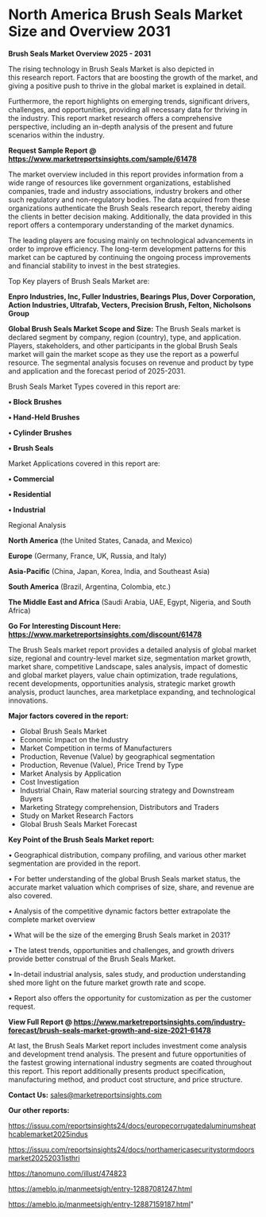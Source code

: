 # North America Brush Seals Market Size and Overview 2031

<Strong> Brush Seals Market Overview 2025 - 2031</strong>

The rising technology in Brush Seals Market is also depicted in this research report. Factors that are boosting the growth of the market, and giving a positive push to thrive in the global market is explained in detail.

Furthermore, the report highlights on emerging trends, significant drivers, challenges, and opportunities, providing all necessary data for thriving in the industry. This report market research offers a comprehensive perspective, including an in-depth analysis of the present and future scenarios within the industry.

<strong>Request Sample Report @ <a href=https://www.marketreportsinsights.com/sample/61478>https://www.marketreportsinsights.com/sample/61478</a></strong>

The market overview included in this report provides information from a wide range of resources like government organizations, established companies, trade and industry associations, industry brokers and other such regulatory and non-regulatory bodies. The data acquired from these organizations authenticate the Brush Seals research report, thereby aiding the clients in better decision making. Additionally, the data provided in this report offers a contemporary understanding of the market dynamics.

The leading players are focusing mainly on technological advancements in order to improve efficiency. The long-term development patterns for this market can be captured by continuing the ongoing process improvements and financial stability to invest in the best strategies.

Top Key players of Brush Seals Market are:

<strong>Enpro Industries, Inc, Fuller Industries, Bearings Plus, Dover Corporation, Action Industries, Ultrafab, Vecters, Precision Brush, Felton, Nicholsons Group</strong>

<strong><b>Global Brush Seals Market Scope and Size:</b></strong>
The Brush Seals market is declared segment by company, region (country), type, and application. Players, stakeholders, and other participants in the global Brush Seals market will gain the market scope as they use the report as a powerful resource. The segmental analysis focuses on revenue and product by type and application and the forecast period of 2025-2031.

Brush Seals Market Types covered in this report are:

<strong>• Block Brushes

• Hand-Held Brushes

• Cylinder Brushes

• Brush Seals</strong>

Market Applications covered in this report are:

<strong>• Commercial

• Residential

• Industrial</strong> 

Regional Analysis

<strong>North America</strong> (the United States, Canada, and Mexico)

<strong>Europe</strong> (Germany, France, UK, Russia, and Italy)

<strong>Asia-Pacific</strong> (China, Japan, Korea, India, and Southeast Asia)

<strong>South America</strong> (Brazil, Argentina, Colombia, etc.)

<strong>The Middle East and Africa</strong> (Saudi Arabia, UAE, Egypt, Nigeria, and South Africa)

<strong>Go For Interesting Discount Here: <a href=https://www.marketreportsinsights.com/discount/61478>https://www.marketreportsinsights.com/discount/61478</a></strong>

The Brush Seals market report provides a detailed analysis of global market size, regional and country-level market size, segmentation market growth, market share, competitive Landscape, sales analysis, impact of domestic and global market players, value chain optimization, trade regulations, recent developments, opportunities analysis, strategic market growth analysis, product launches, area marketplace expanding, and technological innovations.

<strong><b>Major factors covered in the report:</b></strong>
<ul>
  <li>Global Brush Seals Market </li>
  <li>Economic Impact on the Industry</li>
  <li>Market Competition in terms of Manufacturers</li>
  <li>Production, Revenue (Value) by geographical segmentation</li>
  <li>Production, Revenue (Value), Price Trend by Type</li>
  <li>Market Analysis by Application</li>
  <li>Cost Investigation</li>
  <li>Industrial Chain, Raw material sourcing strategy and Downstream Buyers</li>
  <li>Marketing Strategy comprehension, Distributors and Traders</li>
  <li>Study on Market Research Factors</li>
  <li>Global Brush Seals Market Forecast</li>
</ul>

<strong><b>Key Point of the Brush Seals Market report:</b></strong>

• Geographical distribution, company profiling, and various other market segmentation are provided in the report.

• For better understanding of the global Brush Seals market status, the accurate market valuation which comprises of size, share, and revenue are also covered.

• Analysis of the competitive dynamic factors better extrapolate the complete market overview

• What will be the size of the emerging Brush Seals market in 2031?

• The latest trends, opportunities and challenges, and growth drivers provide better construal of the Brush Seals Market.

• In-detail industrial analysis, sales study, and production understanding shed more light on the future market growth rate and scope.

• Report also offers the opportunity for customization as per the customer request.

<strong><b>View Full Report @ <a href=https://www.marketreportsinsights.com/industry-forecast/brush-seals-market-growth-and-size-2021-61478>https://www.marketreportsinsights.com/industry-forecast/brush-seals-market-growth-and-size-2021-61478</a></b></strong>


At last, the Brush Seals Market report includes investment come analysis and development trend analysis. The present and future opportunities of the fastest growing international industry segments are coated throughout this report. This report additionally presents product specification, manufacturing method, and product cost structure, and price structure.

<strong>Contact Us:</strong>
sales@marketreportsinsights.com

<strong>Our other reports:</strong>

<a href=https://issuu.com/reportsinsights24/docs/europecorrugatedaluminumsheathcablemarket2025indus>https://issuu.com/reportsinsights24/docs/europecorrugatedaluminumsheathcablemarket2025indus</a>

<a href=https://issuu.com/reportsinsights24/docs/northamericasecuritystormdoorsmarket20252031isthri>https://issuu.com/reportsinsights24/docs/northamericasecuritystormdoorsmarket20252031isthri</a>

<a href=https://tanomuno.com/illust/474823>https://tanomuno.com/illust/474823</a>

<a href=https://ameblo.jp/manmeetsigh/entry-12887081247.html>https://ameblo.jp/manmeetsigh/entry-12887081247.html</a>

<a href=https://ameblo.jp/manmeetsigh/entry-12887159187.html>https://ameblo.jp/manmeetsigh/entry-12887159187.html</a>"
